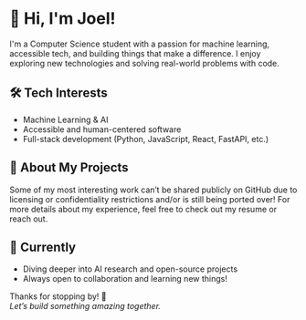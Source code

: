 # 👋 Hi, I'm Joel!

I'm a Computer Science student with a passion for machine learning, accessible tech, and building things that make a difference. I enjoy exploring new technologies and solving real-world problems with code.

## 🛠️ Tech Interests

- Machine Learning & AI
- Accessible and human-centered software
- Full-stack development (Python, JavaScript, React, FastAPI, etc.)

## 📂 About My Projects

Some of my most interesting work can’t be shared publicly on GitHub due to licensing or confidentiality restrictions and/or is still being ported over! For more details about my experience, feel free to check out my resume or reach out.

## 🌱 Currently

- Diving deeper into AI research and open-source projects
- Always open to collaboration and learning new things!

Thanks for stopping by! 🚀  
*Let’s build something amazing together.*
